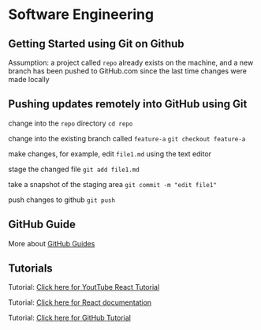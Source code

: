 # Software Engineering

## Getting Started using Git on Github

Assumption: a project called `repo` already exists on the machine, and a new branch has been pushed to GitHub.com since the last time changes were made locally

## Pushing updates remotely into GitHub using Git

change into the `repo` directory
`cd repo`

change into the existing branch called `feature-a`
`git checkout feature-a`

make changes, for example, edit `file1.md` using the text editor

stage the changed file
`git add file1.md`

take a snapshot of the staging area
`git commit -m "edit file1"`

push changes to github
`git push`

## GitHub Guide

More about [GitHub Guides](https://guides.github.com/)

## Tutorials 

Tutorial: [Click here for YoutTube React Tutorial](https://www.youtube.com/watch?v=DLX62G4lc44)

Tutorial: [Click here for React documentation](https://reactjs.org/tutorial/tutorial.html)

Tutorial: [Click here for GitHub Tutorial](https://www.youtube.com/watch?v=iv8rSLsi1xo)


